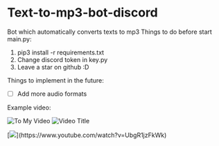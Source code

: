 # Text-to-mp3-bot-discord
Bot which automatically converts texts to mp3
Things to do before start main.py:
1) pip3 install -r requirements.txt
2) Change discord token in key.py
3) Leave a star on github :D

Things to implement in the future:
- [ ] Add more audio formats

Example video:


![To My Video](https://www.youtube.com/watch?v=UbgR1jzFkWk)
![Video Title]([video_url](https://www.youtube.com/watch?v=UbgR1jzFkWk))


[![]([https://img.youtube.com/vi/foHMV908I1E/0.jpg](https://i9.ytimg.com/vi/UbgR1jzFkWk/mqdefault.jpg?sqp=CJSdiq4G-oaymwEmCMACELQB8quKqQMa8AEB-AH-CYAC0AWKAgwIABABGF0gWyhlMA8=&rs=AOn4CLCuHILzlD4HrUQDkDSXSmTpia55FQ)https://i9.ytimg.com/vi/UbgR1jzFkWk/mqdefault.jpg?sqp=CJSdiq4G-oaymwEmCMACELQB8quKqQMa8AEB-AH-CYAC0AWKAgwIABABGF0gWyhlMA8=&rs=AOn4CLCuHILzlD4HrUQDkDSXSmTpia55FQ)](https://www.youtube.com/watch?v=UbgR1jzFkWk)

